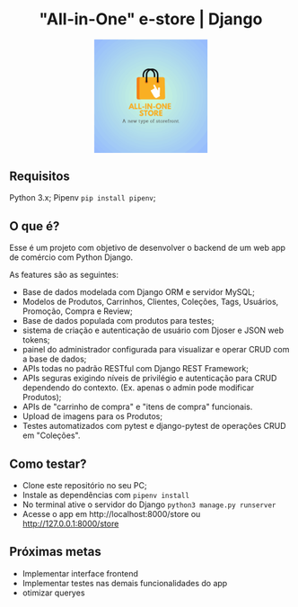 <h1 align="center">"All-in-One" e-store | Django</h1>

<p align="center">
<img align="middle" src="https://github.com/twillecke/Store_web_app_django/blob/main/core/static/core/logo.svg" width="40%" height="40%">
</p>

## Requisitos

Python 3.x;
Pipenv `pip install pipenv`;

## O que é?
Esse é um projeto com objetivo de desenvolver o backend de um web app de comércio com Python Django. 

As features são as seguintes:
- Base de dados modelada com Django ORM e servidor MySQL;
- Modelos de Produtos, Carrinhos, Clientes, Coleções, Tags, Usuários, Promoção, Compra e Review;
- Base de dados populada com produtos para testes;
- sistema de criação e autenticação de usuário com Djoser e JSON web tokens;
- painel do administrador configurada para visualizar e operar CRUD com a base de dados;
- APIs todas no padrão RESTful com Django REST Framework;
- APIs seguras exigindo níveis de privilégio e autenticação para CRUD dependendo do contexto. (Ex. apenas o admin pode modificar Produtos);
- APIs de "carrinho de compra" e "itens de compra" funcionais.
- Upload de imagens para os Produtos;
- Testes automatizados com pytest e django-pytest de operações CRUD em "Coleções".

## Como testar?
- Clone este repositório no seu PC;
- Instale as dependências com `pipenv install`
- No terminal ative o servidor do Django `python3 manage.py runserver`
- Acesse o app em http://localhost:8000/store ou http://127.0.0.1:8000/store

## Próximas metas
- Implementar interface frontend
- Implementar testes nas demais funcionalidades do app
- otimizar queryes
